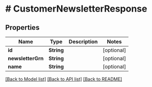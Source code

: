 # # CustomerNewsletterResponse


## Properties 


Name | Type | Description | Notes
------------ | ------------- | ------------- | -------------
**id**| **String** |   | [optional]
**newsletterGrn**| **String** |   | [optional]
**name**| **String** |   | [optional]


[[Back to Model list]](../../README.md#models) [[Back to API list]](../../README.md#endpoints) [[Back to README]](../../README.md)

